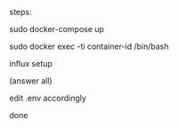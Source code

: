 steps:

sudo docker-compose up

sudo docker exec -ti container-id /bin/bash

influx setup

(answer all)

edit .env accordingly

done
